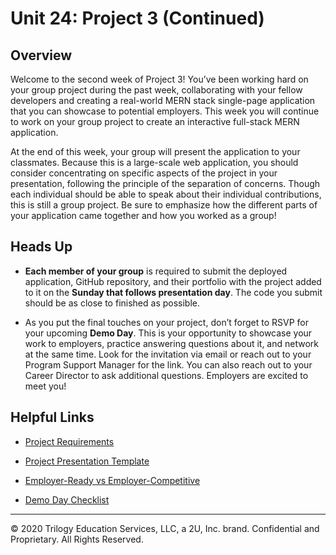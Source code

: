 # Unit 24: Project 3 (Continued)

## Overview

Welcome to the second week of Project 3! You’ve been working hard on your group project during the past week, collaborating with your fellow developers and creating a real-world MERN stack single-page application that you can showcase to potential employers. This week you will continue to work on your group project to create an interactive full-stack MERN application. 

At the end of this week, your group will present the application to your classmates. Because this is a large-scale web application, you should consider concentrating on specific aspects of the project in your presentation, following the principle of the separation of concerns. Though each individual should be able to speak about their individual contributions, this is still a group project. Be sure to emphasize how the different parts of your application came together and how you worked as a group!

## Heads Up

* **Each member of your group** is required to submit the deployed application, GitHub repository, and their portfolio with the project added to it on the **Sunday that follows presentation day**. The code you submit should be as close to finished as possible.

* As you put the final touches on your project, don’t forget to RSVP for your upcoming **Demo Day**. This is your opportunity to showcase your work to employers, practice answering questions about it, and network at the same time. Look for the invitation via email or reach out to your Program Support Manager for the link. You can also reach out to your Career Director to ask additional questions. Employers are excited to meet you!

## Helpful Links

* [Project Requirements](../../01-Class-Content/22-State/04-Supplemental/Project-Requirements.md)

* [Project Presentation Template](https://docs.google.com/presentation/d/1_u8TKy5zW5UlrVQVnyDEZ0unGI2tjQPDEpA0FNuBKAw/edit)

* [Employer-Ready vs Employer-Competitive](https://sites.google.com/2u.com/careerservices-webdev/coding-milestones/intro-to-career-services#h.p_GO4NbPlPwbTh)

* [Demo Day Checklist](https://docs.google.com/document/d/1ncrQ3X7QsgyO_rcEIKdAeW28jT-niDZkwpFBWK7x-nI/edit)

---
© 2020 Trilogy Education Services, LLC, a 2U, Inc. brand.  Confidential and Proprietary.  All Rights Reserved.
